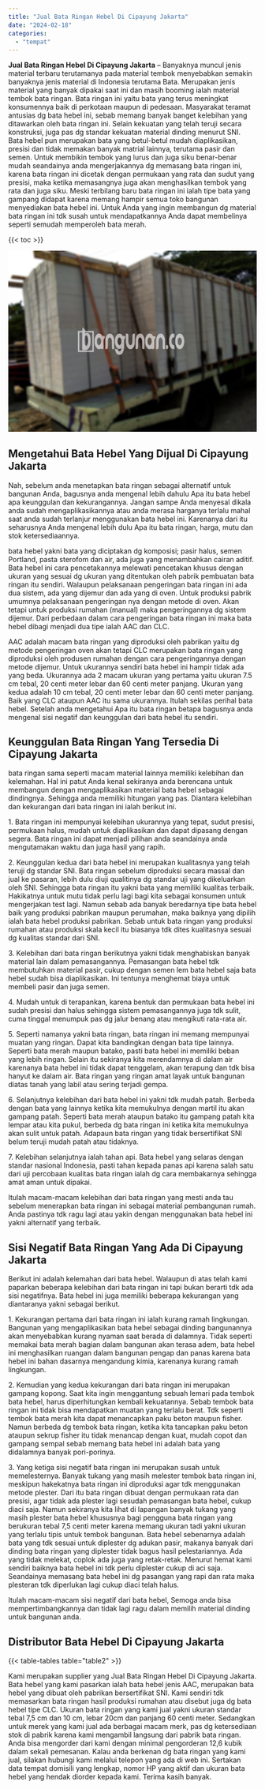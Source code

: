 ```yaml
---
title: "Jual Bata Ringan Hebel Di Cipayung Jakarta"
date: "2024-02-18"
categories: 
  - "tempat"
---
```


**Jual Bata Ringan Hebel Di Cipayung Jakarta** – Banyaknya muncul jenis material terbaru terutamanya pada material tembok menyebabkan semakin banyaknya jenis material di Indonesia terutama Bata. Merupakan jenis material yang banyak dipakai saat ini dan masih booming ialah material tembok bata ringan. Bata ringan ini yaitu bata yang terus meningkat konsumennya baik di perkotaan maupun di pedesaan. Masyarakat teramat antusias dg bata hebel ini, sebab memang banyak banget kelebihan yang ditawarkan oleh bata ringan ini. Selain kekuatan yang telah teruji secara konstruksi, juga pas dg standar kekuatan material dinding menurut SNI. Bata hebel pun merupakan bata yang betul-betul mudah diaplikasikan, presisi dan tidak memakan banyak matrial lainnya, terutama pasir dan semen. Untuk membikin tembok yang lurus dan juga siku benar-benar mudah seandainya anda mengerjakannya dg memasang bata ringan ini, karena bata ringan ini dicetak dengan permukaan yang rata dan sudut yang presisi, maka ketika memasangnya juga akan menghasilkan tembok yang rata dan juga siku. Meski terbilang baru bata ringan ini ialah tipe bata yang gampang didapat karena memang hampir semua toko bangunan menyediakan bata hebel ini. Untuk Anda yang ingin membangun dg material bata ringan ini tdk susah untuk mendapatkannya Anda dapat membelinya seperti semudah memperoleh bata merah.

{{< toc >}}

![Jual Bata Ringan Hebel Di Cipayung Jakarta](/images/jual-hebel-murah-16.png)

## Mengetahui Bata Hebel Yang Dijual Di Cipayung Jakarta

Nah, sebelum anda menetapkan bata ringan sebagai alternatif untuk bangunan Anda, bagusnya anda mengenal lebih dahulu Apa itu bata hebel apa keunggulan dan kekurangannya. Jangan sampe Anda menyesal dikala anda sudah mengaplikasikannya atau anda merasa harganya terlalu mahal saat anda sudah terlanjur menggunakan bata hebel ini. Karenanya dari itu seharusnya Anda mengenal lebih dulu Apa itu bata ringan, harga, mutu dan stok ketersediaannya.

bata hebel yakni bata yang diciptakan dg komposisi; pasir halus, semen Portland, pasta sterofom dan air, ada juga yang menambahkan cairan aditif. Bata hebel ini cara pencetakannya melewati pencetakan khusus dengan ukuran yang sesuai dg ukuran yang ditentukan oleh pabrik pembuatan bata ringan itu sendiri. Walaupun pelaksanaan pengeringan bata ringan ini ada dua sistem, ada yang dijemur dan ada yang di oven. Untuk produksi pabrik umumnya pelaksanaan pengeringan nya dengan metode di oven. Akan tetapi untuk produksi rumahan (manual) maka pengeringannya dg sistem dijemur. Dari perbedaan dalam cara pengeringan bata ringan ini maka bata hebel dibagi menjadi dua tipe ialah AAC dan CLC.

AAC adalah macam bata ringan yang diproduksi oleh pabrikan yaitu dg metode pengeringan oven akan tetapi CLC merupakan bata ringan yang diproduksi oleh produsen rumahan dengan cara pengeringannya dengan metode dijemur. Untuk ukurannya sendiri bata hebel ini hampir tidak ada yang beda. Ukurannya ada 2 macam ukuran yang pertama yaitu ukuran 7.5 cm tebal, 20 centi meter lebar dan 60 centi meter panjang. Ukuran yang kedua adalah 10 cm tebal, 20 centi meter lebar dan 60 centi meter panjang. Baik yang CLC ataupun AAC itu sama ukurannya. Itulah sekilas perihal bata hebel. Setelah anda mengetahui Apa itu bata ringan betapa bagusnya anda mengenal sisi negatif dan keunggulan dari bata hebel itu sendiri.

## Keunggulan Bata Ringan Yang Tersedia Di Cipayung Jakarta

bata ringan sama seperti macam material lainnya memiliki kelebihan dan kelemahan. Hal ini patut Anda kenal sekiranya anda berencana untuk membangun dengan mengaplikasikan material bata hebel sebagai dindingnya. Sehingga anda memiliki hitungan yang pas. Diantara kelebihan dan kekurangan dari bata ringan ini ialah berikut ini.

1\. Bata ringan ini mempunyai kelebihan ukurannya yang tepat, sudut presisi, permukaan halus, mudah untuk diaplikasikan dan dapat dipasang dengan segera. Bata ringan ini dapat menjadi pilihan anda seandainya anda mengutamakan waktu dan juga hasil yang rapih.

2\. Keunggulan kedua dari bata hebel ini merupakan kualitasnya yang telah teruji dg standar SNI. Bata ringan sebelum diproduksi secara massal dan jual ke pasaran, lebih dulu diuji qualitinya dg standar uji yang dikeluarkan oleh SNI. Sehingga bata ringan itu yakni bata yang memiliki kualitas terbaik. Hakikatnya untuk mutu tidak perlu lagi bagi kita sebagai konsumen untuk mengerjakan test lagi. Namun sebab ada banyak beredarnya tipe bata hebel baik yang produksi pabrikan maupun perumahan, maka baiknya yang dipilih ialah bata hebel produksi pabrikan. Sebab untuk bata ringan yang produksi rumahan atau produksi skala kecil itu biasanya tdk dites kualitasnya sesuai dg kualitas standar dari SNI.

3\. Kelebihan dari bata ringan berikutnya yakni tidak menghabiskan banyak material lain dalam pemasangannya. Pemasangan bata hebel tdk membutuhkan material pasir, cukup dengan semen lem bata hebel saja bata hebel sudah bisa diaplikasikan. Ini tentunya menghemat biaya untuk membeli pasir dan juga semen.

4\. Mudah untuk di terapankan, karena bentuk dan permukaan bata hebel ini sudah presisi dan halus sehingga sistem pemasangannya juga tdk sulit, cuma tinggal menumpuk pas dg jalur benang atau mengikuti rata-rata air.

5\. Seperti namanya yakni bata ringan, bata ringan ini memang mempunyai muatan yang ringan. Dapat kita bandingkan dengan bata tipe lainnya. Seperti bata merah maupun batako, pasti bata hebel ini memiliki beban yang lebih ringan. Selain itu sekiranya kita merendamnya di dalam air karenanya bata hebel ini tidak dapat tenggelam, akan terapung dan tdk bisa hanyut ke dalam air. Bata ringan yang ringan amat layak untuk bangunan diatas tanah yang labil atau sering terjadi gempa.

6\. Selanjutnya kelebihan dari bata hebel ini yakni tdk mudah patah. Berbeda dengan bata yang lainnya ketika kita memukulnya dengan martil itu akan gampang patah. Seperti bata merah ataupun batako itu gampang patah kita lempar atau kita pukul, berbeda dg bata ringan ini ketika kita memukulnya akan sulit untuk patah. Adapaun bata ringan yang tidak bersertifikat SNI belum teruji mudah patah atau tidaknya.

7\. Kelebihan selanjutnya ialah tahan api. Bata hebel yang selaras dengan standar nasional Indonesia, pasti tahan kepada panas api karena salah satu dari uji percobaan kualitas bata ringan ialah dg cara membakarnya sehingga amat aman untuk dipakai.

Itulah macam-macam kelebihan dari bata ringan yang mesti anda tau sebelum menerapkan bata ringan ini sebagai material pembangunan rumah. Anda pastinya tdk ragu lagi atau yakin dengan menggunakan bata hebel ini yakni alternatif yang terbaik.

## Sisi Negatif Bata Ringan Yang Ada Di Cipayung Jakarta

Berikut ini adalah kelemahan dari bata hebel. Walaupun di atas telah kami paparkan beberapa kelebihan dari bata ringan ini tapi bukan berarti tdk ada sisi negatifnya. Bata hebel ini juga memiliki beberapa kekurangan yang diantaranya yakni sebagai berikut.

1\. Kekurangan pertama dari bata ringan ini ialah kurang ramah lingkungan. Bangunan yang mengaplikasikan bata hebel sebagai dinding bangunannya akan menyebabkan kurang nyaman saat berada di dalamnya. Tidak seperti memakai bata merah bagian dalam bangunan akan terasa adem, bata hebel ini menghasilkan ruangan dalam bangunan pengap dan panas karena bata hebel ini bahan dasarnya mengandung kimia, karenanya kurang ramah lingkungan.

2\. Kemudian yang kedua kekurangan dari bata ringan ini merupakan gampang kopong. Saat kita ingin menggantung sebuah lemari pada tembok bata hebel, harus diperhitungkan kembali kekuatannya. Sebab tembok bata ringan ini tidak bisa mendapatkan muatan yang terlalu berat. Tdk seperti tembok bata merah kita dapat menancapkan paku beton maupun fisher. Namun berbeda dg tembok bata ringan, ketika kita tancapkan paku beton ataupun sekrup fisher itu tidak menancap dengan kuat, mudah copot dan gampang sempal sebab memang bata hebel ini adalah bata yang didalamnya banyak pori-porinya.

3\. Yang ketiga sisi negatif bata ringan ini merupakan susah untuk memelesternya. Banyak tukang yang masih melester tembok bata ringan ini, meskipun hakekatnya bata ringan ini diproduksi agar tdk menggunakan metode plester. Dari itu bata ringan dibuat dengan permukaan rata dan presisi, agar tidak ada plester lagi sesudah pemasangan bata hebel, cukup diaci saja. Namun sekiranya kita lihat di lapangan banyak tukang yang masih plester bata hebel khususnya bagi pengguna bata ringan yang berukuran tebal 7,5 centi meter karena memang ukuran tadi yakni ukuran yang terlalu tipis untuk tembok bangunan. Bata hebel sebenarnya adalah bata yang tdk sesuai untuk diplester dg adukan pasir, makanya banyak dari dinding bata ringan yang diplester tidak bagus hasil pelestariannya. Ada yang tidak melekat, coplok ada juga yang retak-retak. Menurut hemat kami sendiri baiknya bata hebel ini tdk perlu diplester cukup di aci saja. Seandainya memasang bata hebel ini dg pasangan yang rapi dan rata maka plesteran tdk diperlukan lagi cukup diaci telah halus.

Itulah macam-macam sisi negatif dari bata hebel, Semoga anda bisa mempertimbangkannya dan tidak lagi ragu dalam memilih material dinding untuk bangunan anda.

## Distributor Bata Hebel Di Cipayung Jakarta

{{< table-tables table="table2" >}}

Kami merupakan supplier yang Jual Bata Ringan Hebel Di Cipayung Jakarta. Bata hebel yang kami pasarkan ialah bata hebel jenis AAC, merupakan bata hebel yang dibuat oleh pabrikan bersertifikat SNI. Kami sendiri tdk memasarkan bata ringan hasil produksi rumahan atau disebut juga dg bata hebel tipe CLC. Ukuran bata ringan yang kami jual yakni ukuran standar tebal 7,5 cm dan 10 cm, lebar 20cm dan panjang 60 centi meter. Sedangkan untuk merek yang kami jual ada berbagai macam merk, pas dg ketersediaan stok di pabrik karena kami mengambil langsung dari pabrik bata ringan. Anda bisa mengorder dari kami dengan minimal pengorderan 12,6 kubik dalam sekali pemesanan. Kalau anda berkenan dg bata ringan yang kami jual, silakan hubungi kami melalui telepon yang ada di web ini. Sertakan data tempat domisili yang lengkap, nomor HP yang aktif dan ukuran bata hebel yang hendak diorder kepada kami. Terima kasih banyak.
